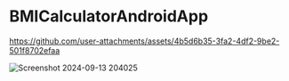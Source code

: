 # BMICalculatorAndroidApp

https://github.com/user-attachments/assets/4b5d6b35-3fa2-4df2-9be2-501f8702efaa

![Screenshot 2024-09-13 204025](https://github.com/user-attachments/assets/56b5ed3d-d207-4945-9f88-f04bee1f2a89)
